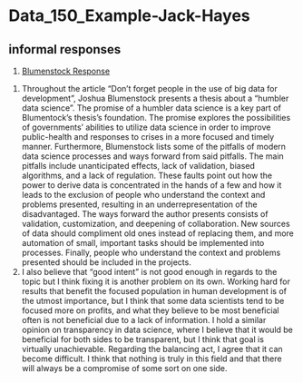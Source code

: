 # Data_150_Example-Jack-Hayes

## informal responses

1. [Blumenstock Response](https://jeghayes.github.io/Data_150_Example/response1.html)

1) Throughout the article “Don’t forget people in the use of big data for development”, Joshua Blumenstock presents a thesis about a “humbler data science”. The promise of a humbler data science is a key part of Blumentock’s thesis’s foundation. The promise explores the possibilities of governments’ abilities to utilize data science in order to improve public-health and responses to crises in a more focused and timely manner. Furthermore, Blumenstock lists some of the pitfalls of modern data science processes and ways forward from said pitfalls. The main pitfalls include unanticipated effects, lack of validation, biased algorithms, and a lack of regulation. These faults point out how the power to derive data is concentrated in the hands of a few and how it leads to the exclusion of people who understand the context and problems presented, resulting in an underrepresentation of the disadvantaged. The ways forward the author presents consists of validation, customization, and deepening of collaboration. New sources of data should compliment old ones instead of replacing them, and more automation of small, important tasks should be implemented into processes. Finally, people who understand the context and problems presented should be included in the projects.
2) I also believe that “good intent” is not good enough in regards to the topic but I think fixing it is another problem on its own. Working hard for results that benefit the focused population in human development is of the utmost importance, but I think that some data scientists tend to be focused more on profits, and what they believe to be most beneficial often is not beneficial due to a lack of information. I hold a similar opinion on transparency in data science, where I believe that it would be beneficial for both sides to be transparent, but I think that goal is virtually unachievable. Regarding the balancing act, I agree that it can become difficult. I think that nothing is truly in this field and that there will always be a compromise of some sort on one side.
